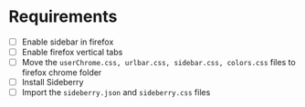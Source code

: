 # Requirements
 - [ ] Enable sidebar in firefox
 - [ ] Enable firefox vertical tabs
 - [ ] Move the `userChrome.css, urlbar.css, sidebar.css, colors.css` files to firefox chrome folder
 - [ ] Install Sideberry
 - [ ] Import the `sideberry.json` and `sideberry.css` files
